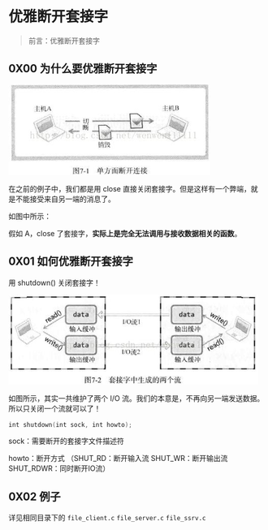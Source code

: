 # 优雅断开套接字





> 前言：优雅断开套接字





## 0X00 为什么要优雅断开套接字



![](../images/ch07_1.png)



在之前的例子中，我们都是用 close 直接关闭套接字。但是这样有一个弊端，就是不能接受来自另一端的消息了。



如图中所示：



假如 A，close 了套接字，**实际上是完全无法调用与接收数据相关的函数**。





## 0X01 如何优雅断开套接字



用 shutdown() 关闭套接字！



![](../images/ch07_2.png)



如图所示，其实一共维护了两个 I/O 流。我们的本意是，不再向另一端发送数据。所以只关闭一个流就可以了！



```c
int shutdown(int sock, int howto);  
```



sock：需要断开的套接字文件描述符  

howto：断开方式  （SHUT_RD：断开输入流  SHUT_WR：断开输出流  SHUT_RDWR：同时断开IO流）





## 0X02 例子



详见相同目录下的 `file_client.c` `file_server.c` `file_ssrv.c`





 

